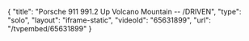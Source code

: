 {
    "title": "Porsche 911 991.2 Up Volcano Mountain -- \/DRIVEN",
    "type": "solo",
    "layout": "iframe-static",
    "videoId": "65631899",
    "url": "\/tvpembed\/65631899"
}